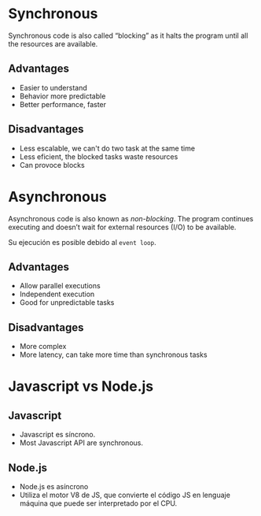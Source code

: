 # Synchronous

Synchronous code is also called “blocking” as it halts the program until all the resources are available.

## Advantages

- Easier to understand
- Behavior more predictable
- Better performance, faster

## Disadvantages

- Less escalable, we can't do two task at the same time
- Less eficient, the blocked tasks waste resources
- Can provoce blocks

# Asynchronous

Asynchronous code is also known as _non-blocking_. The program continues executing and doesn’t wait for external resources (I/O) to be available.

Su ejecución es posible debido al `event loop`.

## Advantages

- Allow parallel executions
- Independent execution
- Good for unpredictable tasks

## Disadvantages

- More complex
- More latency, can take more time than synchronous tasks

# Javascript vs Node.js

## Javascript

- Javascript es síncrono.
- Most Javascript API are synchronous.

## Node.js

- Node.js es asíncrono
- Utiliza el motor V8 de JS, que convierte el código JS en lenguaje máquina que puede ser interpretado por el CPU.
